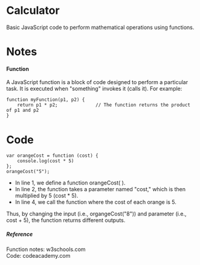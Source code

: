 # Calculator
Basic JavaScript code to perform mathematical operations using functions. 

# Notes
#### Function
A JavaScript function is a block of code designed to perform a particular task. It is executed when "something" invokes it (calls it).
For example:
```
function myFunction(p1, p2) {
    return p1 * p2;              // The function returns the product of p1 and p2
}
```
# Code
```
var orangeCost = function (cost) {
    console.log(cost * 5)
};
orangeCost("5");
```
* In line 1, we define a function orangeCost( ).
* In line 2, the function takes a parameter named "cost," which is then multiplied by 5 (cost * 5).
* In line 4, we call the function where the cost of each orange is 5. 

Thus, by changing the input (i.e., organgeCost("8")) and parameter (i.e., cost + 5), the function returns different outputs.  

##### Reference
Function notes: w3schools.com <br>
Code: codeacademy.com <br>
